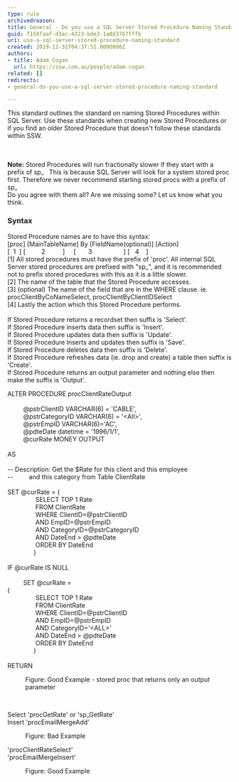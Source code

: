 ```yaml
---
type: rule
archivedreason: 
title: General - Do you use a SQL Server Stored Procedure Naming Standard?
guid: f158faaf-d3ac-4323-bde3-1a8d37b7fffb
uri: use-a-sql-server-stored-procedure-naming-standard
created: 2019-12-31T04:37:51.0000000Z
authors:
- title: Adam Cogan
  url: https://ssw.com.au/people/adam-cogan
related: []
redirects:
- general-do-you-use-a-sql-server-stored-procedure-naming-standard

---
```



​This standard outlines the standard on naming Stored Procedures within SQL Server. Use these standards when creating new Stored Procedures or if you find an older Stored Procedure that doesn't follow these standards within SSW.​<br>
<br><excerpt class='endintro'></excerpt><br>
<p>​<strong>Note&#58;</strong> Stored Procedures will run fractionally slower if they start with a prefix of sp_&#160; &#160;This is because SQL Server will look for a system stored proc first. Therefore we never recommend starting stored procs with a prefix of sp_<br>Do you agree with them all? Are we missing some? Let us know what you think.<br></p><h3 class="ssw15-rteElement-H3">Syntax</h3><p>Stored Procedure names are to have this syntax&#58;<br>[proc] [MainTableName] By [FieldName(optional)] [Action]<br>[&#160; 1&#160; ] [&#160; &#160; &#160; &#160; &#160;2&#160; &#160; &#160; &#160; &#160; ]&#160; &#160; &#160;[&#160; &#160; &#160; &#160;3&#160; &#160; &#160; &#160; &#160; &#160; &#160; &#160; &#160; ] [&#160; &#160;4&#160; &#160; ]<br>[1] All stored procedures must have the prefix of 'proc'. All internal SQL Server stored procedures are prefixed with &quot;sp_&quot;, and it is recommended not to prefix stored procedures with this as it is a little slower.<br>[2] The name of the table that the Stored Procedure accesses.<br>[3] (optional) The name of the field that are in the WHERE clause. ie. procClientByCoNameSelect, procClientByClientIDSelect<br>[4] Lastly the action which this Stored Procedure performs.<br><br>If Stored Procedure returns a recordset then suffix is 'Select'.<br>If Stored Procedure inserts data then suffix is 'Insert'.<br>If Stored Procedure updates data then suffix is 'Update'.<br>If Stored Procedure Inserts and updates then suffix is 'Save'.<br>If Stored Procedure deletes data then suffix is 'Delete'.<br>If Stored Procedure refreshes data (ie. drop and create) a table then suffix is 'Create'.<br>If Stored Procedure returns an output parameter and nothing else then make the suffix is 'Output'.</p><p class="ssw15-rteElement-CodeArea">​ALTER PROCEDURE procClientRateOutput<br><br>&#160; &#160; &#160; &#160; &#160;@pstrClientID VARCHAR(6) = 'CABLE',<br>&#160; &#160; &#160; &#160; &#160;@pstrCategoryID VARCHAR(6) = '&lt;All&gt;',<br>&#160; &#160; &#160; &#160; &#160;@pstrEmpID VARCHAR(6)='AC',<br>&#160; &#160; &#160; &#160; &#160;@pdteDate datetime = '1996/1/1',<br>&#160; &#160; &#160; &#160; &#160;@curRate MONEY OUTPUT<br><br>AS<br><br>-- Description&#58; Get the $Rate for this client and this employee<br>--&#160; &#160; &#160; &#160; &#160;and this category from Table ClientRate<br><br>SET @curRate = (<br>&#160; &#160; &#160; &#160; &#160; &#160; &#160; &#160; SELECT TOP 1 Rate<br>&#160; &#160; &#160; &#160; &#160; &#160; &#160; &#160; FROM ClientRate<br>&#160; &#160; &#160; &#160; &#160; &#160; &#160; &#160; WHERE ClientID=@pstrClientID<br>&#160; &#160; &#160; &#160; &#160; &#160; &#160; &#160; AND EmpID=@pstrEmpID<br>&#160; &#160; &#160; &#160; &#160; &#160; &#160; &#160; AND CategoryID=@pstrCategoryID<br>&#160; &#160; &#160; &#160; &#160; &#160; &#160; &#160; AND DateEnd &gt; @pdteDate<br>&#160; &#160; &#160; &#160; &#160; &#160; &#160; &#160; ORDER BY DateEnd<br>&#160; &#160; &#160; &#160; &#160; &#160; &#160; &#160;)<br><br>IF @curRate IS NULL<br><br>&#160; &#160; &#160; &#160; &#160;SET @curRate =<br>(<br>&#160; &#160; &#160; &#160; &#160; &#160; &#160; &#160; SELECT TOP 1 Rate<br>&#160; &#160; &#160; &#160; &#160; &#160; &#160; &#160; FROM ClientRate<br>&#160; &#160; &#160; &#160; &#160; &#160; &#160; &#160; WHERE ClientID=@pstrClientID<br>&#160; &#160; &#160; &#160; &#160; &#160; &#160; &#160; AND EmpID=@pstrEmpID<br>&#160; &#160; &#160; &#160; &#160; &#160; &#160; &#160; AND CategoryID='&lt;ALL&gt;'<br>&#160; &#160; &#160; &#160; &#160; &#160; &#160; &#160; AND DateEnd &gt; @pdteDate<br>&#160; &#160; &#160; &#160; &#160; &#160; &#160; &#160; ORDER BY DateEnd<br>&#160; &#160; &#160; &#160; &#160; &#160; &#160; &#160;)<br><br>RETURN<br></p><dd class="ssw15-rteElement-FigureGood">​Figure&#58; Good Example - stored proc that returns only an output parameter<br></dd><p class="ssw15-rteElement-P">​​<br></p><p class="ssw15-rteElement-GreyBox">​​​Select 'procGetRate' or 'sp_GetRate'<br>Insert 'procEmailMergeAdd'</p><dd class="ssw15-rteElement-FigureBad">​​​Figure&#58; Bad Example<br></dd><p class="ssw15-rteElement-GreyBox">'procClientRateSelect'<br>'procEmailMergeInsert'<br></p><dd class="ssw15-rteElement-FigureGood">​​​​​Figure&#58; Good Example<br></dd>


